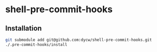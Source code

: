 # shell-pre-commit-hooks

## Installation

```bash
git submodule add git@github.com:dycw/shell-pre-commit-hooks.git
./.pre-commit-hooks/install
```

